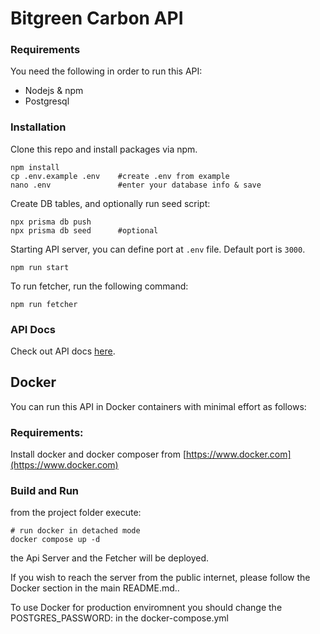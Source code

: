 # Bitgreen Carbon API

### Requirements
You need the following in order to run this API:
- Nodejs & npm
- Postgresql

### Installation
Clone this repo and install packages via npm.
```
npm install
cp .env.example .env    #create .env from example
nano .env               #enter your database info & save
```
Create DB tables, and optionally run seed script:
```
npx prisma db push
npx prisma db seed      #optional
```
Starting API server, you can define port at `.env` file. Default port is `3000`.
```
npm run start
```

To run fetcher, run the following command:
```
npm run fetcher
```

### API Docs
Check out API docs [here](https://app.swaggerhub.com/apis-docs/Bitgreen/carbon-api/).


## Docker
You can run this API in Docker containers with minimal effort as follows:  
  
### Requirements:  
Install docker and docker composer from [https://www.docker.com](https://www.docker.com)  
  
### Build and Run  
from the project folder execute:  
```
# run docker in detached mode
docker compose up -d
```
the Api Server and the Fetcher will be deployed.  

If you wish to reach the server from the public internet, please follow the Docker section in the main README.md..

To use Docker for production enviromnent you should change the POSTGRES_PASSWORD: in the docker-compose.yml
